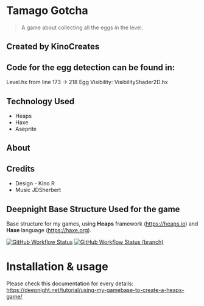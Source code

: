 # Tamago Gotcha
> A game about collecting all the eggs in the level.
 
## Created by KinoCreates

## Code for the egg detection can be found in:
Level.hx from line 173 -> 218
Egg Visibility: VisibilityShader2D.hx

## Technology Used

- Heaps
- Haxe
- Aseprite

## About


## Credits
- Design - Kino R
- Music JDSherbert

## Deepnight Base Structure Used for the game

Base structure for my games, using **Heaps** framework (https://heaps.io) and **Haxe** language (https://haxe.org).

[![GitHub Workflow Status](https://img.shields.io/github/workflow/status/deepnight/gameBase/Test%20JS%20build?label=master)](https://github.com/deepnight/gameBase/actions/workflows/testJsBuild.yml)
[![GitHub Workflow Status (branch)](https://img.shields.io/github/workflow/status/deepnight/gameBase/Test%20JS%20build/advancedBase?label=advanced%20base)](https://github.com/deepnight/gameBase/actions/workflows/testJsBuild.yml)

# Installation & usage

Please check this documentation for every details: https://deepnight.net/tutorial/using-my-gamebase-to-create-a-heaps-game/

